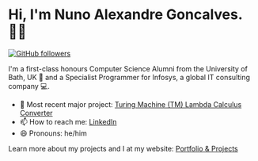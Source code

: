 # Hi, I'm Nuno Alexandre Goncalves. 👋🏿

[![GitHub followers](https://img.shields.io/github/followers/n-alex-goncalves?style=social)](https://www.github.com/n-goncalves1)

I'm a first-class honours Computer Science Alumni from the University of Bath, UK 🛀 and a Specialist Programmer for Infosys, a global IT consulting company :computer:.

- 🌱 Most recent major project: [Turing Machine (TM) Lambda Calculus Converter](https://github.com/n-alex-goncalves/Turing-Machine-Lambda-Calculus-Converter)
- 📫 How to reach me: [LinkedIn](https://www.linkedin.com/in/n-alex-goncalves/)
- 😄 Pronouns: he/him

Learn more about my projects and I at my website: [Portfolio & Projects](https://n-alex-goncalves.github.io/PersonalPage/)
